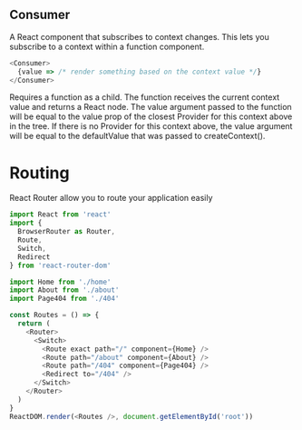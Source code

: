 ## Consumer
A React component that subscribes to context changes. This lets you subscribe to a context within a function component.
```js
<Consumer>
  {value => /* render something based on the context value */}
</Consumer>
```
Requires a function as a child. The function receives the current context value and returns a React node. The value argument passed to the function will be equal to the value prop of the closest Provider for this context above in the tree. If there is no Provider for this context above, the value argument will be equal to the defaultValue that was passed to createContext().

# Routing
React Router allow you to route your application easily
```js
import React from 'react'
import {
  BrowserRouter as Router,
  Route,
  Switch,
  Redirect
} from 'react-router-dom'

import Home from './home'
import About from './about'
import Page404 from './404'

const Routes = () => {
  return (
    <Router>
      <Switch>
        <Route exact path="/" component={Home} />
        <Route path="/about" component={About} />
        <Route path="/404" component={Page404} />
        <Redirect to="/404" />
      </Switch>
    </Router>
  )
}
ReactDOM.render(<Routes />, document.getElementById('root'))
```
